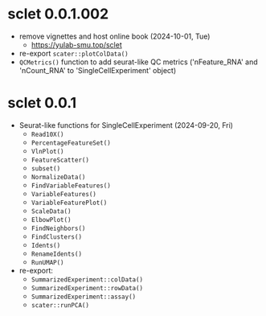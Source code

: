 # sclet 0.0.1.002

+ remove vignettes and host online book (2024-10-01, Tue)
    - <https://yulab-smu.top/sclet>
+ re-export `scater::plotColData()` 
+ `QCMetrics()` function to add seurat-like QC metrics ('nFeature_RNA' and 'nCount_RNA' to 'SingleCellExperiment' object)

# sclet 0.0.1

+ Seurat-like functions for SingleCellExperiment (2024-09-20, Fri)
    - `Read10X()`
    - `PercentageFeatureSet()`
    - `VlnPlot()`
    - `FeatureScatter()`
    - `subset()`
    - `NormalizeData()`
    - `FindVariableFeatures()`
    - `VariableFeatures()`
    - `VariableFeaturePlot()`
    - `ScaleData()`
    - `ElbowPlot()`
    - `FindNeighbors()`
    - `FindClusters()`
    - `Idents()`
    - `RenameIdents()`
    - `RunUMAP()`
+ re-export:
    - `SummarizedExperiment::colData()`
    - `SummarizedExperiment::rowData()`
    - `SummarizedExperiment::assay()`
    - `scater::runPCA()`
